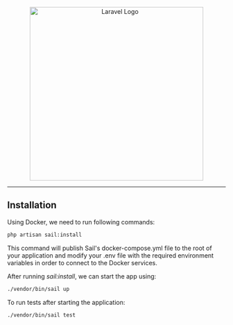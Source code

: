 <p align="center"><a href="https://laravel.com" target="_blank"><img src="https://raw.githubusercontent.com/laravel/art/master/logo-lockup/5%20SVG/2%20CMYK/1%20Full%20Color/laravel-logolockup-cmyk-red.svg" width="400" alt="Laravel Logo"></a></p>
<hr/>

## Installation

Using Docker, we need to run following commands:

```bash
php artisan sail:install
```

This command will publish Sail's docker-compose.yml file to the root of your application and modify your .env file with the required environment variables in order to connect to the Docker services.

After running <i>sail:install</i>, we can start the app using:

```bash
./vendor/bin/sail up
```

To run tests after starting the application:
```bash
./vendor/bin/sail test
```
